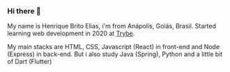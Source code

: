 ### Hi there 👋

My name is Henrique Brito Elias, i'm from Anápolis, Goiás, Brasil. Started learning web development in 2020 at [Trybe](https://www.betrybe.com/).

My main stacks are HTML, CSS, Javascript (React) in front-end and Node (Express) in back-end. But i also study Java (Spring), Python and a little bit of Dart (Flutter)

<!--
**henriquebelias/henriquebelias** is a ✨ _special_ ✨ repository because its `README.md` (this file) appears on your GitHub profile.

Here are some ideas to get you started:

- 🔭 I’m currently working on ...
- 🌱 I’m currently learning ...
- 👯 I’m looking to collaborate on ...
- 🤔 I’m looking for help with ...
- 💬 Ask me about ...
- 📫 How to reach me: ...
- 😄 Pronouns: ...
- ⚡ Fun fact: ...
-->
